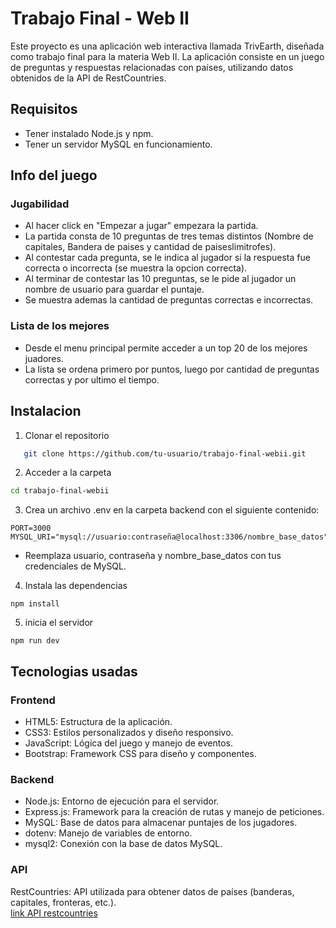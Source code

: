 # Trabajo Final - Web II
Este proyecto es una aplicación web interactiva llamada TrivEarth, diseñada como trabajo final para la materia Web II. La aplicación consiste en un juego de preguntas y respuestas relacionadas con países, utilizando datos obtenidos de la API de RestCountries.

## Requisitos
- Tener instalado Node.js y npm.
- Tener un servidor MySQL en funcionamiento.

## Info del juego
### Jugabilidad
- Al hacer click en "Empezar a jugar" empezara la partida.
- La partida consta de 10 preguntas de tres temas distintos (Nombre de capitales, Bandera de paises y cantidad de paiseslimitrofes).
- Al contestar cada pregunta, se le indica al jugador si la respuesta fue correcta o incorrecta (se muestra la opcion correcta).
- Al terminar de contestar las 10 preguntas, se le pide al jugador un nombre de usuario para guardar el puntaje.
- Se muestra ademas la cantidad de preguntas correctas e incorrectas.

### Lista de los mejores
- Desde el menu principal permite acceder a un top 20 de los mejores juadores.
- La lista se ordena primero por puntos, luego por cantidad de preguntas correctas y por ultimo el tiempo.

## Instalacion
1. Clonar el repositorio
```bash
   git clone https://github.com/tu-usuario/trabajo-final-webii.git
```
2. Acceder a la carpeta
```bash
cd trabajo-final-webii
```
3. Crea un archivo .env en la carpeta backend con el siguiente contenido:
```
PORT=3000
MYSQL_URI="mysql://usuario:contraseña@localhost:3306/nombre_base_datos"
```
- Reemplaza usuario, contraseña y nombre_base_datos con tus credenciales de MySQL.

4. Instala las dependencias
```
npm install
```
5. inicia el servidor
```
npm run dev
```

## Tecnologias usadas
### Frontend
- HTML5: Estructura de la aplicación.
- CSS3: Estilos personalizados y diseño responsivo.
- JavaScript: Lógica del juego y manejo de eventos.
- Bootstrap: Framework CSS para diseño y componentes.
  
### Backend
- Node.js: Entorno de ejecución para el servidor.
- Express.js: Framework para la creación de rutas y manejo de peticiones.
- MySQL: Base de datos para almacenar puntajes de los jugadores.
- dotenv: Manejo de variables de entorno.
- mysql2: Conexión con la base de datos MySQL.

### API
RestCountries: API utilizada para obtener datos de países (banderas, capitales, fronteras, etc.).  
[link API restcountries](https://restcountries.com/)
